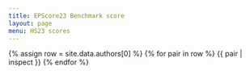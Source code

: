 ```yaml
---
title: EPScore23 Benchmark score
layout: page
menu: HS23 scores
---
```


{% assign row = site.data.authors[0] %}
{% for pair in row %}
  {{ pair | inspect }}
{% endfor %}